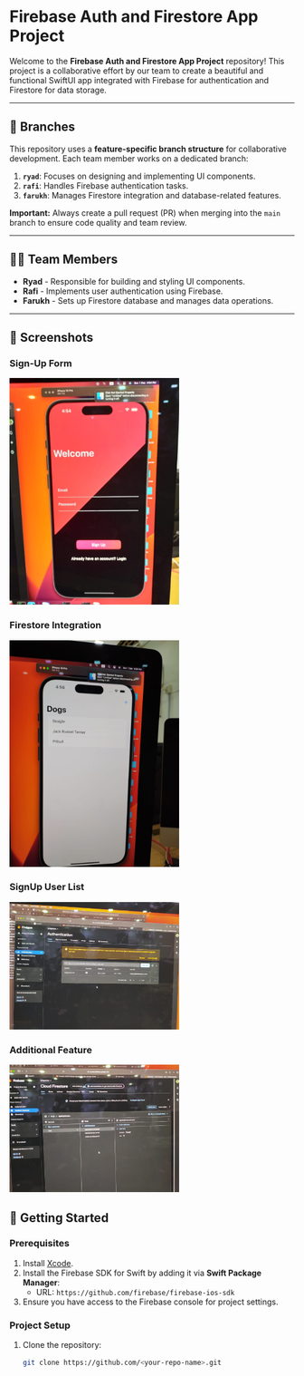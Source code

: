 # Firebase Auth and Firestore App Project

Welcome to the **Firebase Auth and Firestore App Project** repository! This project is a collaborative effort by our team to create a beautiful and functional SwiftUI app integrated with Firebase for authentication and Firestore for data storage.

---

## 📂 Branches
This repository uses a **feature-specific branch structure** for collaborative development. Each team member works on a dedicated branch:

1. **`ryad`**: Focuses on designing and implementing UI components.
2. **`rafi`**: Handles Firebase authentication tasks.
3. **`farukh`**: Manages Firestore integration and database-related features.

**Important:** Always create a pull request (PR) when merging into the `main` branch to ensure code quality and team review.

---

## 👩‍💻 Team Members
- **Ryad** - Responsible for building and styling UI components.
- **Rafi** - Implements user authentication using Firebase.
- **Farukh** - Sets up Firestore database and manages data operations.

---
## 📸 Screenshots

### Sign-Up Form
<img src="Images/IMG-20241201-WA0003.jpg" alt="Home Screen" width="300"/>

### Firestore Integration
<img src="Images/IMG-20241201-WA0004.jpg" alt="Sign-Up Form" width="300"/>

### SignUp User List
<img src="Images/IMG-20241201-WA0006.jpg" alt="Database View" width="300"/>

### Additional Feature
<img src="Images/IMG-20241201-WA0007.jpg" alt="Additional Feature" width="300"/>

## 🚀 Getting Started

### Prerequisites
1. Install [Xcode](https://developer.apple.com/xcode/).
2. Install the Firebase SDK for Swift by adding it via **Swift Package Manager**:
   - URL: `https://github.com/firebase/firebase-ios-sdk`
3. Ensure you have access to the Firebase console for project settings.

### Project Setup
1. Clone the repository:
   ```bash
   git clone https://github.com/<your-repo-name>.git
